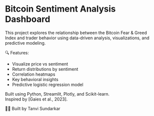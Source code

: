 
# Bitcoin Sentiment Analysis Dashboard

This project explores the relationship between the Bitcoin Fear & Greed Index and trader behavior using data-driven analysis, visualizations, and predictive modeling.

🔍 Features:
- Visualize price vs sentiment
- Return distributions by sentiment
- Correlation heatmaps
- Key behavioral insights
- Predictive logistic regression model

Built using Python, Streamlit, Plotly, and Scikit-learn.  
Inspired by [Gaies et al., 2023].

👩‍💻 Built by Tanvi Sundarkar
